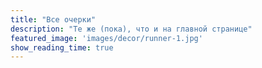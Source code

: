 ```yaml
---
title: "Все очерки"
description: "Те же (пока), что и на главной странице"
featured_image: 'images/decor/runner-1.jpg'
show_reading_time: true
---
```


